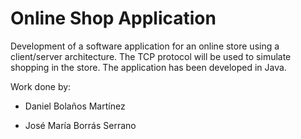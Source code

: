# Online Shop Application

Development of a software application for an online store using a client/server architecture. The TCP protocol will be used to simulate shopping in the store. The application has been developed in Java.

Work done by:

- Daniel Bolaños Martínez

- José María Borrás Serrano
